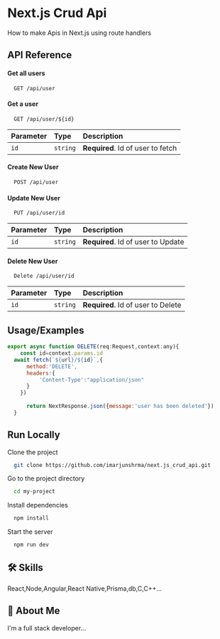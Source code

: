 
# Next.js Crud Api

How to make Apis in Next.js using route handlers



## API Reference

#### Get all users

```https
  GET /api/user
```

#### Get a user

```https
  GET /api/user/${id}
```

| Parameter | Type     | Description                       |
| :-------- | :------- | :-------------------------------- |
| `id`      | `string` | **Required**. Id of user to fetch |


#### Create New User

```https
  POST /api/user
```

#### Update New User

```https
  PUT /api/user/id
```
| Parameter | Type     | Description                       |
| :-------- | :------- | :-------------------------------- |
| `id`      | `string` | **Required**. Id of user to Update|

#### Delete New User

```https
  Delete /api/user/id
```
| Parameter | Type     | Description                       |
| :-------- | :------- | :-------------------------------- |
| `id`      | `string` | **Required**. Id of user to Delete |


## Usage/Examples

```javascript
export async function DELETE(req:Request,context:any){
    const id=context.params.id
  await fetch(`${url}/${id}`,{
      method:'DELETE',
      headers:{
          'Content-Type':"application/json"
      }
    })
  
      return NextResponse.json({message:'user has been deleted'})
  }
```


## Run Locally

Clone the project

```bash
  git clone https://github.com/imarjunshrma/next.js_crud_api.git
```

Go to the project directory

```bash
  cd my-project
```

Install dependencies

```bash
  npm install
```

Start the server

```bash
  npm run dev
```


## 🛠 Skills
React,Node,Angular,React Native,Prisma,db,C,C++...


## 🚀 About Me
I'm a full stack developer...

